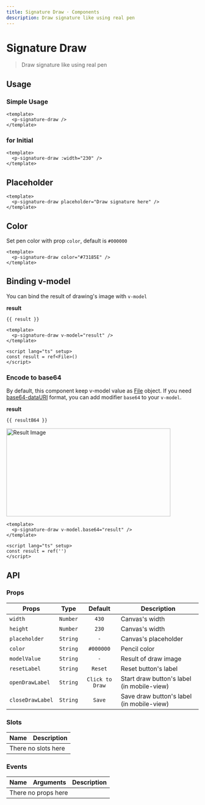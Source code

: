```yaml
---
title: Signature Draw · Components
description: Draw signature like using real pen
---
```

<script setup>
  import pSignatureDraw from './SignatureDraw.vue'
  import pButton from '../button/Button.vue'
  import { ref } from 'vue-demi'
  import EMPTY_IMG from './assets/empty-img.png'

  const result    = ref()
  const resultB64 = ref()
</script>

# Signature Draw

> Draw signature like using real pen

## Usage

### Simple Usage

<preview>
  <p-signature-draw />
</preview>

```vue
<template>
  <p-signature-draw />
</template>
```

### for Initial

<preview class="flex-col">
  <p-signature-draw :width="230" />
</preview>

```vue
<template>
  <p-signature-draw :width="230" />
</template>
```

## Placeholder

<preview class="flex-col">
  <p-signature-draw placeholder="Draw signature here" />
</preview>

```vue
<template>
  <p-signature-draw placeholder="Draw signature here" />
</template>
```
## Color

Set pen color with prop `color`, default is `#000000`

<preview class="flex-col space-y-2">
  <p-signature-draw color="#73185E" />
</preview>

```vue
<template>
  <p-signature-draw color="#73185E" />
</template>
```

## Binding v-model

You can bind the result of drawing's image with `v-model`

<preview class="flex-col space-y-2">
  <p-signature-draw v-model="result" />
</preview>

**result**

<pre class="truncate"><code>{{ result }}</code></pre>

```vue
<template>
  <p-signature-draw v-model="result" />
</template>

<script lang="ts" setup>
const result = ref<File>()
</script>
```

### Encode to base64

By default, this component keep v-model value as [File][file] object.
If you need [base64-dataURI][data-uri] format, you can add modifier `base64` to your `v-model`.

<preview class="flex-col space-y-2">
  <p-signature-draw v-model.base64="resultB64" />
</preview>

**result**

<pre class="truncate"><code>{{ resultB64 }}</code></pre>
<img class="mt-2 border" :src="resultB64 || EMPTY_IMG" width="430" height="230" alt="Result Image" />

```vue
<template>
  <p-signature-draw v-model.base64="result" />
</template>

<script lang="ts" setup>
const result = ref('')
</script>
```

## API

### Props

| Props            |   Type   |     Default     | Description                                |
|------------------|:--------:|:---------------:|--------------------------------------------|
| `width`          | `Number` |      `430`      | Canvas's width                             |
| `height`         | `Number` |      `230`      | Canvas's width                             |
| `placeholder`    | `String` |       `-`       | Canvas's placeholder                       |
| `color`          | `String` |    `#000000`    | Pencil color                               |
| `modelValue`     | `String` |       `-`       | Result of draw image                       |
| `resetLabel`     | `String` |     `Reset`     | Reset button's label                       |
| `openDrawLabel`  | `String` | `Click to Draw` | Start draw button's label (in mobile-view) |
| `closeDrawLabel` | `String` |     `Save`      | Save draw button's label (in mobile-view)  |

### Slots

<table>
  <thead>
    <tr>
      <th>Name</th>
      <th>Description</th>
    </tr>
  </thead>
  <tbody>
    <tr>
      <td colspan="2" class="text-center">There no slots here</td>
    </tr>
  </tbody>
</table>

### Events

<table>
  <thead>
    <tr>
      <th>Name</th>
      <th>Arguments</th>
      <th>Description</th>
    </tr>
  </thead>
  <tbody>
    <tr>
      <td colspan="3" class="text-center">There no props here</td>
    </tr>
  </tbody>
</table>

[file]: https://developer.mozilla.org/en-US/docs/Web/API/File
[data-uri]: https://en.wikipedia.org/wiki/Data_URI_scheme
